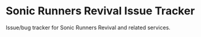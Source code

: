 # Sonic Runners Revival Issue Tracker
Issue/bug tracker for Sonic Runners Revival and related services.
